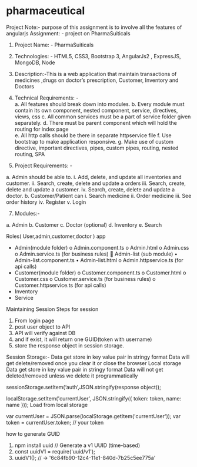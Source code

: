 # pharmaceutical

Project 
Note:- purpose of this assignment is to involve all the features of angularjs 
Assignment: - project on PharmaSuiticals 
 
1.	Project Name: - PharmaSuiticals 
 
2.	Technologies: - HTML5, CSS3, Bootstrap 3, AngularJs2 , ExpressJS, MongoDB, Node
 
3.	Description:-This is a web application that maintain transactions of medicines ,drugs on doctor’s prescription, Customer, Inventory and Doctors
  
4.	Technical Requirements: -  
a.	All features should break down into modules. 
b.	Every module must contain its own component, nested component, service, directives, views, css 
c.	All common services must be a part of service folder given separately. 
d.	There must be parent component which will hold the routing for index page  
e.	All http calls should be there in separate httpservice file
f.	Use bootstrap to make application responsive.
g.	Make use of custom directive, important directives, pipes, custom pipes, routing, nested routing, SPA
 
 
 
6.	Project Requirements: - 
 
a.	Admin should be able to. 
i.	Add, delete, and update all inventories and customer. 
ii.	Search, create, delete and update a orders
iii. Search, create, delete and update a customer. 
iv. Search, create, delete and update a doctor. 
b.	Customer/Patient can 
i.	Search medicine
ii.	Order medicine
iii.	See order history
iv.	Register
v.	Login
 	  
7.	Modules:-  
 
a.	Admin 
b.	Customer 
c.	Doctor (optional)
d.	Inventory 
e.	Search 

Roles(
User,admin,customer,doctor
)
app
-	Admin(module folder)
o	Admin.component.ts
o	Admin.html
o	Admin.css
o	Admin.service.ts (for business rules)
	Admin-list (sub module)
•	Admin-list.component.ts
•	Admin-list.html
o	Admin.httpservice.ts (for api calls)
-	Customer(module folder)
o	Customer.component.ts
o	Customer.html
o	Customer.css
o	Customer.service.ts (for business rules)
o	Customer.httpservice.ts (for api calls)
-	Inventory
-	Service




Maintaining Session
Steps for session
1.	From login page 
2.	post user object to API
3.	API will verify against DB
4.	and if exist, it will return one GUID(token with username)
5.	store the response object in session storage.

Session Storage:- 
Data get store in key value pair in stringy format
Data will get delete/removed once you clear it or close the browser 
Local storage
Data get store in key value pair in stringy format
Data will not get deleted/removed unless we delete it programmatically


sessionStorage.setItem(‘auth’,JSON.stringify(response object));
 
localStorage.setItem('currentUser', JSON.stringify({ token: token, name: name }));
Load from local storage

var currentUser = JSON.parse(localStorage.getItem('currentUser'));
var token = currentUser.token; // your token


how to generate GUID
1.	npm install uuid
// Generate a v1 UUID (time-based) 
2.	const uuidV1 = require('uuid/v1');
3.	uuidV1(); // -> '6c84fb90-12c4-11e1-840d-7b25c5ee775a'
